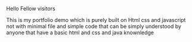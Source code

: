 Hello Fellow visitors 

This is my portfolio demo which is purely built on Html css and javascript not with minimal file and simple code 
that can be simply understood by anyone that have a basic html and css and java knownledge
